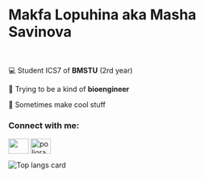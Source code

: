 <h1 align="left">Makfa Lopuhina aka Masha Savinova</h1>

<br>

 :computer: Student ICS7 of __BMSTU__ (2rd year) 

 :dna: Trying to be a kind of __bioengineer__

 :muscle: Sometimes make cool stuff
<br>
<h3 align="left">Connect with me:</h3>
<p align="left">
  <a href="https://t.me/akamakfa" target="blank"><img align="center"
      src="https://www.svgrepo.com/show/303292/telegram-logo.svg" height="30" width="40" /></a>
  <a href="https://vk.com/massssssssshhhhhhhka" target="blank"><img align="center"
      src="https://raw.githubusercontent.com/rahuldkjain/github-profile-readme-generator/master/src/images/icons/Social/vk.svg"
      alt="poliorang" height="30" width="40" /></a>
</p>

![Top langs card](https://github-readme-stats.vercel.app/api/top-langs/?username=mshsvnv&theme=gotham&layout=compact)
